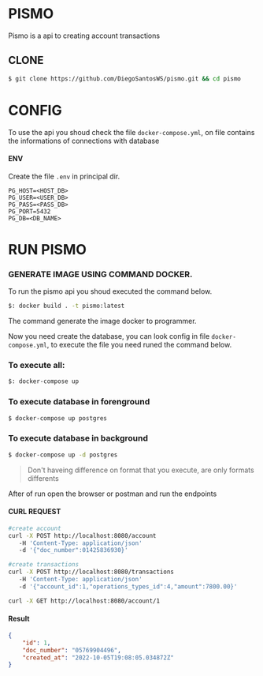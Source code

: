 # PISMO

Pismo is a api to creating account transactions

## CLONE

```bash
$ git clone https://github.com/DiegoSantosWS/pismo.git && cd pismo
```
# CONFIG

To use the api you shoud check the file `docker-compose.yml`, on file contains the informations of connections with database


#### ENV

Create the file `.env` in principal dir.

```env
PG_HOST=<HOST_DB>
PG_USER=<USER_DB>
PG_PASS=<PASS_DB>
PG_PORT=5432
PG_DB=<DB_NAME>
```

# RUN PISMO

### GENERATE IMAGE USING COMMAND DOCKER.

To run the pismo api you shoud executed the command below.

```bash
$: docker build . -t pismo:latest
```

The command generate the image docker to programmer.

Now you need create the database, you can look config in file `docker-compose.yml`, to execute the file you need runed the command below.

### To execute all:

```bash
$: docker-compose up
```

### To execute database in forenground

```bash
$ docker-compose up postgres
```

### To execute database in background

```bash
$ docker-compose up -d postgres
```

> Don't haveing difference on format that you execute, are only formats differents

After of run open the browser or postman and run the endpoints

#### CURL REQUEST

```bash
#create account
curl -X POST http://localhost:8080/account
   -H 'Content-Type: application/json'
   -d '{"doc_number":01425836930}'

#create transactions
curl -X POST http://localhost:8080/transactions
   -H 'Content-Type: application/json'
   -d '{"account_id":1,"operations_types_id":4,"amount":7800.00}'

curl -X GET http://localhost:8080/account/1
```
#### Result
```json
{
    "id": 1,
    "doc_number": "05769904496",
    "created_at": "2022-10-05T19:08:05.034872Z"
}
```